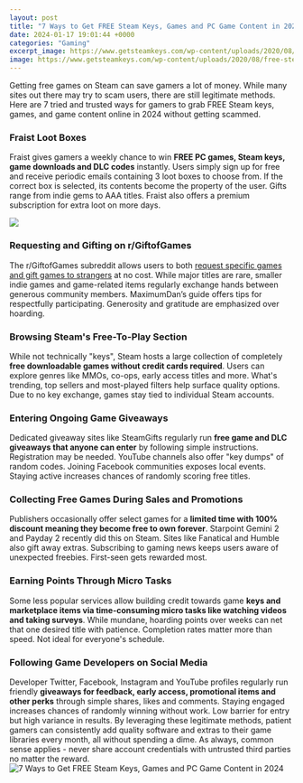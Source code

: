 ```yaml
---
layout: post
title: "7 Ways to Get FREE Steam Keys, Games and PC Game Content in 2024"
date: 2024-01-17 19:01:44 +0000
categories: "Gaming"
excerpt_image: https://www.getsteamkeys.com/wp-content/uploads/2020/08/free-steam-keys-and-codes.jpg
image: https://www.getsteamkeys.com/wp-content/uploads/2020/08/free-steam-keys-and-codes.jpg
---
```


Getting free games on Steam can save gamers a lot of money. While many sites out there may try to scam users, there are still legitimate methods. Here are 7 tried and trusted ways for gamers to grab FREE Steam keys, games, and game content online in 2024 without getting scammed.
### Fraist Loot Boxes 
Fraist gives gamers a weekly chance to win **FREE PC games, Steam keys, game downloads and DLC codes** instantly. Users simply sign up for free and receive periodic emails containing 3 loot boxes to choose from. If the correct box is selected, its contents become the property of the user. Gifts range from indie gems to AAA titles. Fraist also offers a premium subscription for extra loot on more days.

![](https://www.ingameloop.com/wp-content/uploads/Free-Steam-Keys.jpg)
### Requesting and Gifting on r/GiftofGames  
The r/GiftofGames subreddit allows users to both [request specific games and gift games to strangers](https://store.fi.io.vn/womens-cute-cat-gift-for-men-women-girls-boys-feline-kitten-lovers-v-neck-t-shirt/women&) at no cost. While major titles are rare, smaller indie games and game-related items regularly exchange hands between generous community members. MaximumDan’s guide offers tips for respectfully participating. Generosity and gratitude are emphasized over hoarding.
### Browsing Steam's Free-To-Play Section
While not technically "keys", Steam hosts a large collection of completely **free downloadable games without credit cards required**. Users can explore genres like MMOs, co-ops, early access titles and more. What's trending, top sellers and most-played filters help surface quality options. Due to no key exchange, games stay tied to individual Steam accounts.
### Entering Ongoing Game Giveaways 
Dedicated giveaway sites like SteamGifts regularly run **free game and DLC giveaways that anyone can enter** by following simple instructions. Registration may be needed. YouTube channels also offer "key dumps" of random codes. Joining Facebook communities exposes local events. Staying active increases chances of randomly scoring free titles.
### Collecting Free Games During Sales and Promotions  
Publishers occasionally offer select games for a **limited time with 100% discount meaning they become free to own forever**. Starpoint Gemini 2 and Payday 2 recently did this on Steam. Sites like Fanatical and Humble also gift away extras. Subscribing to gaming news keeps users aware of unexpected freebies. First-seen gets rewarded most.
### Earning Points Through Micro Tasks  
Some less popular services allow building credit towards game **keys and marketplace items via time-consuming micro tasks like watching videos and taking surveys**. While mundane, hoarding points over weeks can net that one desired title with patience. Completion rates matter more than speed. Not ideal for everyone's schedule. 
### Following Game Developers on Social Media
Developer Twitter, Facebook, Instagram and YouTube profiles regularly run friendly **giveaways for feedback, early access, promotional items and other perks** through simple shares, likes and comments. Staying engaged increases chances of randomly winning without work. Low barrier for entry but high variance in results.
By leveraging these legitimate methods, patient gamers can consistently add quality software and extras to their game libraries every month, all without spending a dime. As always, common sense applies - never share account credentials with untrusted third parties no matter the reward.
![7 Ways to Get FREE Steam Keys, Games and PC Game Content in 2024](https://www.getsteamkeys.com/wp-content/uploads/2020/08/free-steam-keys-and-codes.jpg)